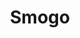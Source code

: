 ---
layout: other-video
permalink: /smogo
title: Smogo
video_number: 6
release_date: 1993-01-01
description: 
cast: 
video_id: 
bitchute_id: 
archive_id: 
video_available: false
medium: puppets
old_cm_description: |
  Heavily inspired by Godzilla, I decided to make a series on my own, about a monster. I used a dinosaur figure with movable jaws and limbs as my star. The plot again revolved around people who venture to a mysterious island.
james_old_star_rating: 2
james_old_number_rating: 4
---